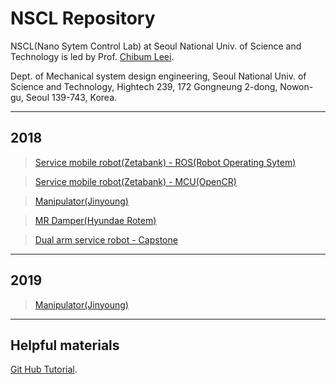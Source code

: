 # NSCL Repository

NSCL(Nano Sytem Control Lab) at Seoul National Univ. of Science and Technology is led by Prof. [Chibum Leei](http://msd.seoultech.ac.kr/department/prof/machinery/?togo=list&menu=4511&profidx=02452).


Dept. of Mechanical system design engineering, Seoul National Univ. of Science and Technology, Hightech 239, 172 Gongneung 2-dong, Nowon-gu, Seoul 139-743, Korea.

------------------

## 2018
> [Service mobile robot(Zetabank) - ROS(Robot Operating Sytem)](https://github.com/NSCL/zetabot_ros)

> [Service mobile robot(Zetabank) - MCU(OpenCR)](https://github.com/NSCL/zetabot_openCR)

> [Manipulator(Jinyoung)](https://github.com/changhee-Jung/manipulator_6dof.git)

> [MR Damper(Hyundae Rotem)](https://github.com/moamoamoa/mr_damper.git)

> [Dual arm service robot - Capstone](https://github.com/NSCL/dual-arm-service-robot.git)


------------------

## 2019

> [Manipulator(Jinyoung)](https://github.com/NSCL/jinyoung-manipulator)


------------------

## Helpful materials 

[Git Hub Tutorial](./another-page.html).


